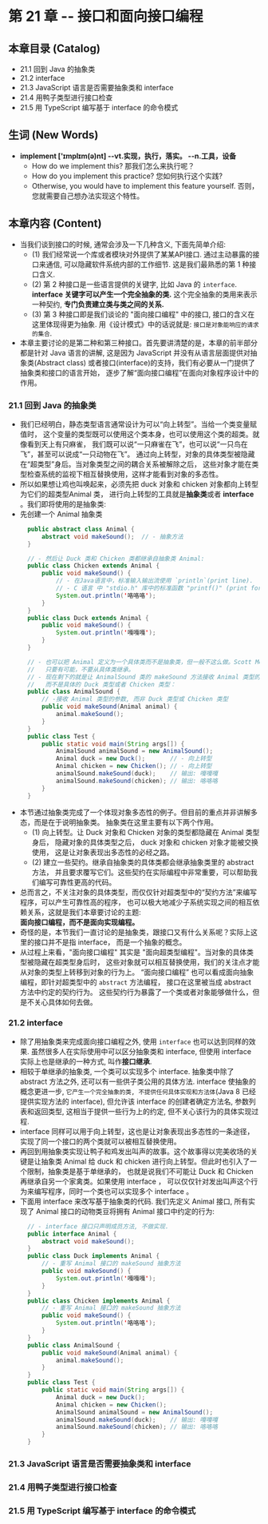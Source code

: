 # 第 21 章 -- 接口和面向接口编程

## 本章目录 (Catalog)
- 21.1 回到 Java 的抽象类 
- 21.2 interface
- 21.3 JavaScript 语言是否需要抽象类和 interface
- 21.4 用鸭子类型进行接口检查
- 21.5 用 TypeScript 编写基于 interface 的命令模式


## 生词 (New Words)
- **implement ['ɪmplɪm(ə)nt]  --vt.实现，执行，落实。  --n.工具，设备**
    + How do we implement this? 那我们怎么来执行呢？
    + How do you implement this practice? 您如何执行这个实践?
    + Otherwise, you would have to implement this feature yourself. 
      否则，您就需要自己想办法实现这个特性。


## 本章内容 (Content)
- 当我们谈到接口的时候, 通常会涉及一下几种含义, 下面先简单介绍:
    + (1) 我们经常说一个库或者模块对外提供了某某API接口. 通过主动暴露的接口来通信,
      可以隐藏软件系统内部的工作细节. 这是我们最熟悉的第 1 种接口含义.
    + (2) 第 2 种接口是一些语言提供的关键字, 比如 Java 的 `interface`. 
      **interface 关键字可以产生一个完全抽象的类.** 这个完全抽象的类用来表示一种契约,
      **专门负责建立类与类之间的关系.**
    + (3) 第 3 种接口即是我们谈论的 "面向接口编程" 中的接口, 接口的含义在这里体现得更为抽象.
      用《设计模式》中的话说就是: `接口是对象能响应的请求的集合`.
- 本章主要讨论的是第二种和第三种接口。首先要讲清楚的是，本章的前半部分都是针对 Java 语言的讲解,
  这是因为 JavaScript 并没有从语言层面提供对抽象类(Abstract class)
  或者接口(interface)的支持，我们有必要从一门提供了抽象类和接口的语言开始，
  逐步了解“面向接口编程”在面向对象程序设计中的作用。

### 21.1 回到 Java 的抽象类 
- 我们已经明白，静态类型语言通常设计为可以“向上转型”。当给一个类变量赋值时，
  这个变量的类型既可以使用这个类本身，也可以使用这个类的超类。就像看到天上有只麻雀，
  我们既可以说“一只麻雀在飞”，也可以说“一只鸟在飞”，甚至可以说成“一只动物在飞”。
  通过向上转型，对象的具体类型被隐藏在“超类型”身后。当对象类型之间的耦合关系被解除之后，
  这些对象才能在类型检查系统的监视下相互替换使用，这样才能看到对象的多态性。
- 所以如果想让鸡也叫唤起来，必须先把 duck 对象和 chicken 对象都向上转型为它们的超类型Animal 类，
  进行向上转型的工具就是**抽象类**或者 **interface** 。我们即将使用的是抽象类:
- 先创建一个 Animal 抽象类  
  ```java
    public abstract class Animal {
        abstract void makeSound();  // - 抽象方法
    }

    // - 然后让 Duck 类和 Chicken 类都继承自抽象类 Animal:
    public class Chicken extends Animal {
        public void makeSound() {
            // - 在Java语言中，标准输入输出流使用 `println`(print line).
            // - C 语言 中 "stdio.h" 库中的标准函数 "printf()" (print format)
            System.out.println('咯咯咯');
        }
    }
    public class Duck extends Animal {
        public void makeSound() {
            System.out.println('嘎嘎嘎');
        }
    }

    // - 也可以把 Animal 定义为一个具体类而不是抽象类，但一般不这么做。Scott Meyers曾指出，
    //   只要有可能，不要从具体类继承。
    // - 现在剩下的就是让 AnimalSound 类的 makeSound 方法接收 Animal 类型的参数，
    //   而不是具体的 Duck 类型或者 Chicken 类型：
    public class AnimalSound {
        // -接收 Animal 类型的参数, 而非 Duck 类型或 Chicken 类型
        public void makeSound(Animal animal) {
            animal.makeSound();
        }
    }
    public class Test {
        public static void main(String args[]) {
            AnimalSound animalSound = new AnimalSound();
            Animal duck = new Duck();       // - 向上转型
            Animal chicken = new Chicken(); // - 向上转型
            animalSound.makeSound(duck);    // 输出: 嘎嘎嘎
            animalSound.makeSound(chicken); // 输出: 咯咯咯
        }
    }
  ```
- 本节通过抽象类完成了一个体现对象多态性的例子。但目前的重点并非讲解多态，而是在于说明抽象类。
  抽象类在这里主要有以下两个作用。  
    + (1) 向上转型。让 Duck 对象和 Chicken 对象的类型都隐藏在 Animal 类型身后，
      隐藏对象的具体类型之后， duck 对象和 chicken 对象才能被交换使用，
      这是让对象表现出多态性的必经之路。
    + (2) 建立一些契约。继承自抽象类的具体类都会继承抽象类里的 abstract 方法，
      并且要求覆写它们。这些契约在实际编程中非常重要，可以帮助我们编写可靠性更高的代码。
- 总而言之，不关注对象的具体类型，而仅仅针对超类型中的“契约方法”来编写程序，可以产生可靠性高的程序，
  也可以极大地减少子系统实现之间的相互依赖关系，这就是我们本章要讨论的主题:  
  **面向接口编程，而不是面向实现编程。**  
- 奇怪的是，本节我们一直讨论的是抽象类，跟接口又有什么关系呢？实际上这里的接口并不是指 interface，
  而是一个抽象的概念。
- 从过程上来看，"面向接口编程" 其实是 "面向超类型编程"。当对象的具体类型被隐藏在超类型身后时，
  这些对象就可以相互替换使用，我们的关注点才能从对象的类型上转移到对象的行为上。
  “面向接口编程” 也可以看成面向抽象编程，即针对超类型中的 `abstract` 方法编程，
  接口在这里被当成 abstract 方法中约定的契约行为。
  这些契约行为暴露了一个类或者对象能够做什么，但是不关心具体如何去做。

### 21.2 interface
- 除了用抽象类来完成面向接口编程之外, 使用 `interface` 也可以达到同样的效果. 
  虽然很多人在实际使用中可以区分抽象类和 interface, 但使用 interface 实际上也是继承的一种方式,
  叫作**接口继承**.
- 相较于单继承的抽象类, 一个类可以实现多个 interface. 抽象类中除了 abstract 方法之外,
  还可以有一些供子类公用的具体方法. interface 使抽象的概念更进一步, 
  `它产生一个完全抽象的类, 不提供任何具体实现和方法体`(Java 8 已经提供实现方法的 interface),
  但允许该 interface 的创建者确定方法名, 参数列表和返回类型, 这相当于提供一些行为上的约定, 
  但不关心该行为的具体实现过程.
- interface 同样可以用于向上转型，这也是让对象表现出多态性的一条途径，
  实现了同一个接口的两个类就可以被相互替换使用。
- 再回到用抽象类实现让鸭子和鸡发出叫声的故事。这个故事得以完美收场的关键是让抽象类 Animal 给
  duck 和 chicken 进行向上转型。但此时也引入了一个限制，抽象类是基于单继承的，
  也就是说我们不可能让 Duck 和 Chicken 再继承自另一个家禽类。如果使用 interface ，
  可以仅仅针对发出叫声这个行为来编写程序，同时一个类也可以实现多个 interface 。
- 下面用 interface 来改写基于抽象类的代码. 我们先定义 Animal 接口,
  所有实现了 Animal 接口的动物类豆将拥有 Animal 接口中约定的行为:
  ```java
    // - interface 接口只声明成员方法, 不做实现.
    public interface Animal {
        abstract void makeSound();
    }
    public class Duck implements Animal {
        // - 重写 Animal 接口的 makeSound 抽象方法
        public void makeSound() {
            System.out.println('嘎嘎嘎');
        }
    }
    public class Chicken implements Animal {
        // - 重写 Animal 接口的 makeSound 抽象方法
        public void makeSound() {
            System.out.println('咯咯咯');
        }
    }
    public class AnimalSound {
        public void makeSound(Animal animal) {
            animal.makeSound();
        }
    }
    public class Test {
        public static void main(String args[]) {
            Animal duck = new Duck();
            Animal chicken = new Chicken();
            AnimalSound animalSound = new AnimalSound();
            animalSound.makeSound(duck);    // 输出: 嘎嘎嘎
            animalSound.makeSound(chicken); // 输出: 咯咯咯
        }
    }
  ```  

### 21.3 JavaScript 语言是否需要抽象类和 interface

### 21.4 用鸭子类型进行接口检查

### 21.5 用 TypeScript 编写基于 interface 的命令模式
